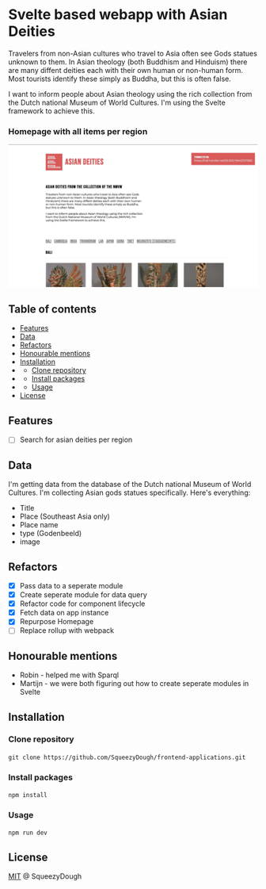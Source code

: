 # Svelte based webapp with Asian Deities
Travelers from non-Asian cultures who travel to Asia often see Gods statues unknown to them. In Asian theology (both Buddhism and Hinduism) there are many diffent deities each with their own human or non-human form. Most tourists identify these simply as Buddha, but this is often false. 

I want to inform people about Asian theology using the rich collection from the Dutch national Museum of World Cultures. I'm using the Svelte framework to achieve this.

### Homepage with all items per region
![](https://github.com/SqueezyDough/frontend-applications/blob/master/wiki/home2.jpg?)

## Table of contents
* [Features](#Features)
* [Data](#Data)
* [Refactors](#Refactors)
* [Honourable mentions](#Honourable-Mentions)
* [Installation](#Installation)
* * [Clone repository](#Clone-repo)
* * [Install packages](#Packages)
* * [Usage](#Usage)
* [License](#License)

<a name="Features"></a>
## Features
- [ ] Search for asian deities per region

<a name="Data"></a>
## Data
I'm getting data from the database of the Dutch national Museum of World Cultures. I'm collecting Asian gods statues specifically. Here's everything: 

* Title
* Place (Southeast Asia only)
* Place name
* type (Godenbeeld)
* image

<a name="Refactors"></a>
## Refactors
- [X] Pass data to a seperate module
- [X] Create seperate module for data query
- [X] Refactor code for component lifecycle
- [X] Fetch data on app instance
- [X] Repurpose Homepage
- [ ] Replace rollup with webpack

<a name="Honourable-Mentions"></a>
## Honourable mentions
* Robin - helped me with Sparql
* Martijn - we were both figuring out how to create seperate modules in Svelte

<a name="Installation"></a>
## Installation

  <a name="Clone-repo"></a>
  ### Clone repository
  `git clone https://github.com/SqueezyDough/frontend-applications.git`

  <a name="Packages"></a>
  ### Install packages
  `npm install`

  <a name="Usage"></a>
  ### Usage 
  `npm run dev`

<a name="License"></a>
## License 
[MIT](https://github.com/SqueezyDough/frontend-applications/blob/master/LICENSE) @ SqueezyDough
